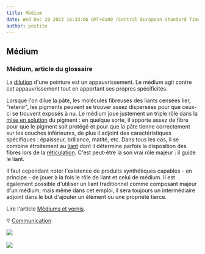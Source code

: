 ```yaml
---
title: Médium
date: Wed Dec 20 2023 16:33:06 GMT+0100 (Central European Standard Time)
author: postite
---
```


## Médium
### Médium, article du glossaire
 La [dilution](diluantssolvants.html) d'une peinture est un appauvrissement. Le médium agit contre cet appauvrissement tout en apportant ses propres spécificités.

Lorsque l'on dilue la pâte, les molécules fibreuses des liants censées lier, "retenir", les pigments peuvent se trouver assez dispersées pour que ceux-ci se trouvent exposés à nu. Le médium joue justement un triple rôle dans la [mise en solution](diluantssolvants.html) du pigment : en quelque sorte, il apporte assez de fibre pour que le pigment soit protégé et pour que la pâte tienne correctement sur les couches inférieures, de plus il adjoint des caractéristiques spécifiques : épaisseur, brillance, matité, etc. Dans tous les cas, il se combine étroitement au [liant](liant.html) dont il détermine parfois la disposition des fibres lors de la [réticulation](reticulation.html). C'est peut-être là son vrai rôle majeur : il guide le liant.

Il faut cependant noter l'existence de produits synthétiques capables - en principe - de jouer à la fois le rôle de liant et celui de médium. Il est également possible d'utiliser un liant traditionnel comme composant majeur d'un médium, mais même dans cet emploi, il sera toujours un intermédiaire adjoint dans le but d'ajouter un élément ou une propriété tierce.

Lire l'article [Médiums et vernis](mediumsetvernis.html).



![](images/flechebas.gif) [Communication](http://www.artrealite.com/annonceurs.htm) 

[![](https://cbonvin.fr/sites/regie.artrealite.com/visuels/campagne1.png)](index-2.html#20131014)

![](https://cbonvin.fr/sites/regie.artrealite.com/visuels/campagne2.png)